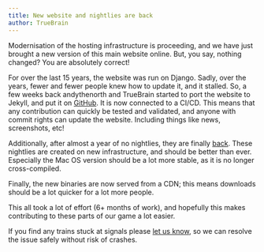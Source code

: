 ```yaml
---
title: New website and nightlies are back
author: TrueBrain
---
```


Modernisation of the hosting infrastructure is proceeding, and we have just brought a new version of this main website online. But, you say, nothing changed? You are absolutely correct!

For over the last 15 years, the website was run on Django. Sadly, over the years, fewer and fewer people knew how to update it, and it stalled.
So, a few weeks back andythenorth and TrueBrain started to port the website to Jekyll, and put it on [GitHub](https://github.com/OpenTTD/website).
It is now connected to a CI/CD.
This means that any contribution can quickly be tested and validated, and anyone with commit rights can update the website.
Including things like news, screenshots, etc!

Additionally, after almost a year of no nightlies, they are finally [back](/downloads/openttd-nightlies/latest.html). These nightlies are created on new infrastructure, and should be better than ever. Especially the Mac OS version should be a lot more stable, as it is no longer cross-compiled.

Finally, the new binaries are now served from a CDN; this means downloads should be a lot quicker for a lot more people.

This all took a lot of effort (6+ months of work), and hopefully this makes contributing to these parts of our game a lot easier.

If you find any trains stuck at signals please [let us know](/contact.html), so we can resolve the issue safely without risk of crashes.
